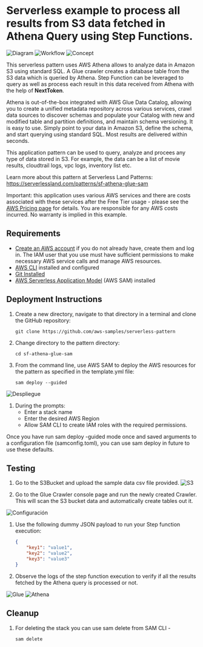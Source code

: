 # Serverless example to process all results from S3 data fetched in Athena Query using Step Functions. 

![Diagram](./Screenshot_2025-02-15_175807.png)
![Workflow](./state_machine.png)
![Concept](./sf-athena-glue.png)

This serverless pattern uses AWS Athena allows to analyze data in Amazon S3 using standard SQL. A Glue crawler creates a database table from the S3 data which is queried by Athena. Step Function can be leveraged to query as well as process each result in this data received from Athena with the help of **NextToken**.

Athena is out-of-the-box integrated with AWS Glue Data Catalog, allowing you to create a unified metadata repository across various services, crawl data sources to discover schemas and populate your Catalog with new and modified table and partition definitions, and maintain schema versioning. It is easy to use. Simply point to your data in Amazon S3, define the schema, and start querying using standard SQL. Most results are delivered within seconds.

This application pattern can be used to query, analyze and procees any type of data stored in S3. For example, the data can be a list of movie results, cloudtrail logs, vpc logs, inventory list etc.

Learn more about this pattern at Serverless Land Patterns: https://serverlessland.com/patterns/sf-athena-glue-sam

Important: this application uses various AWS services and there are costs associated with these services after the Free Tier usage - please see the [AWS Pricing page](https://aws.amazon.com/pricing/) for details. You are responsible for any AWS costs incurred. No warranty is implied in this example.

## Requirements

* [Create an AWS account](https://portal.aws.amazon.com/gp/aws/developer/registration/index.html) if you do not already have, create them and log in. The IAM user that you use must have sufficient permissions to make necessary AWS service calls and manage AWS resources.
* [AWS CLI](https://docs.aws.amazon.com/cli/latest/userguide/install-cliv2.html) installed and configured
* [Git Installed](https://git-scm.com/book/en/v2/Getting-Started-Installing-Git)
* [AWS Serverless Application Model](https://docs.aws.amazon.com/serverless-application-model/latest/developerguide/serverless-sam-cli-install.html) (AWS SAM) installed

## Deployment Instructions

1. Create a new directory, navigate to that directory in a terminal and clone the GitHub repository:
    ``` 
    git clone https://github.com/aws-samples/serverless-pattern
    ```
1. Change directory to the pattern directory:
    ```
    cd sf-athena-glue-sam
    ```
1. From the command line, use AWS SAM to deploy the AWS resources for the pattern as specified in the template.yml file:
    ```
    sam deploy --guided
    ```
![Despliegue](./Screenshot_2025-02-15_181540.png)

1. During the prompts:
    * Enter a stack name
    * Enter the desired AWS Region
    * Allow SAM CLI to create IAM roles with the required permissions.

Once you have run sam deploy -guided mode once and saved arguments to a configuration file (samconfig.toml), you can use sam deploy in future to use these defaults.


## Testing

1. Go to the S3Bucket and upload the sample data csv file provided.
![S3](./Screenshot_2025-02-15_181247.png)

1. Go to the Glue Crawler console page and run the newly created Crawler. This will scan the S3 bucket data and automatically create tables out it.

![Configuración](./Screenshot_2025-02-15_180154.png)

1. Use the following dummy JSON payload to run your Step function execution:
    ```JSON
    {
        "key1": "value1",
        "key2": "value2",
        "key3": "value3"
    }
    ```
2. Observe the logs of the step function execution to verify if all the results fetched by the Athena query is processed or not.

![Glue](./Screenshot_2025-02-15_181830.png)
![Athena](./Screenshot_2025-02-15_181423.png)

## Cleanup

 1. For deleting the stack you can use sam delete from SAM CLI -
    ```
    sam delete
    ```

